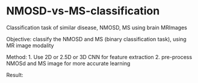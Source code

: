 # NMOSD-vs-MS-classification
Classification task of similar disease, NMOSD, MS using brain MRImages

Objective: classify the NMOSD and MS (binary classification task), using MR image modality

Method: 1. Use 2D or 2.5D or 3D CNN for feature extraction
2. pre-process NMOSd and MS image for more accurate learning

Result: 
